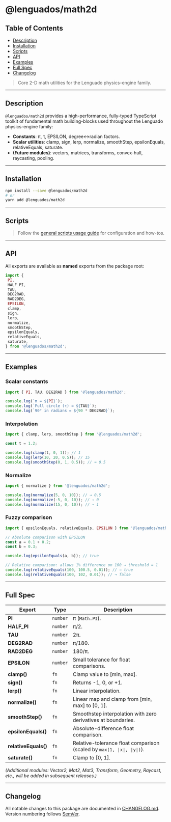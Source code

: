 # @lenguados/math2d

## Table of Contents

- [Description](#description)
- [Installation](#installation)
- [Scripts](#scripts)
- [API](#api)
- [Examples](#examples)
- [Full Spec](#full-spec)
- [Changelog](#changelog)

> Core 2-D math utilities for the Lenguado physics-engine family.

---

## Description

`@lenguados/math2d` provides a high-performance, fully-typed TypeScript toolkit of fundamental math building-blocks used throughout the Lenguado physics-engine family:

- **Constants**: π, τ, EPSILON, degree↔radian factors.
- **Scalar utilities**: clamp, sign, lerp, normalize, smoothStep, epsilonEquals, relativeEquals, saturate.
- **(Future modules)**: vectors, matrices, transforms, convex-hull, raycasting, pooling.

---

## Installation

```bash
npm install --save @lenguados/math2d
# or
yarn add @lenguados/math2d
```

---

## Scripts

> Follow the [general scripts usage guide](https://github.com/rndelpuerto/lenguados/blob/main/docs/guide/scripts-usage.md) for configuration and how-tos.

---

## API

All exports are available as **named** exports from the package root:

```ts
import {
 PI,
 HALF_PI,
 TAU,
 DEG2RAD,
 RAD2DEG,
 EPSILON,
 clamp,
 sign,
 lerp,
 normalize,
 smoothStep,
 epsilonEquals,
 relativeEquals,
 saturate,
} from '@lenguados/math2d';
```

---

## Examples

### Scalar constants

```ts
import { PI, TAU, DEG2RAD } from '@lenguados/math2d';

console.log(`π = ${PI}`);
console.log(`Full circle (τ) = ${TAU}`);
console.log(`90° in radians = ${90 * DEG2RAD}`);
```

### Interpolation

```ts
import { clamp, lerp, smoothStep } from '@lenguados/math2d';

const t = 1.2;

console.log(clamp(t, 0, 1)); // 1
console.log(lerp(10, 20, 0.5)); // 15
console.log(smoothStep(0, 1, 0.5)); // ≈ 0.5
```

### Normalize

```ts
import { normalize } from '@lenguados/math2d';

console.log(normalize(5, 0, 10)); // → 0.5
console.log(normalize(-5, 0, 10)); // → 0
console.log(normalize(15, 0, 10)); // → 1
```

### Fuzzy comparison

```ts
import { epsilonEquals, relativeEquals, EPSILON } from '@lenguados/math2d';

// Absolute comparison with EPSILON
const a = 0.1 + 0.2;
const b = 0.3;

console.log(epsilonEquals(a, b)); // true

// Relative comparison: allows 1% difference on 100 → threshold = 1
console.log(relativeEquals(100, 100.5, 0.01)); // → true
console.log(relativeEquals(100, 102, 0.01)); // → false
```

---

## Full Spec

| Export               | Type     | Description                                                             |
| -------------------- | -------- | ----------------------------------------------------------------------- |
| **PI**               | `number` | π (`Math.PI`).                                                          |
| **HALF_PI**          | `number` | π/2.                                                                    |
| **TAU**              | `number` | 2π.                                                                     |
| **DEG2RAD**          | `number` | π/180.                                                                  |
| **RAD2DEG**          | `number` | 180/π.                                                                  |
| **EPSILON**          | `number` | Small tolerance for float comparisons.                                  |
| **clamp()**          | `fn`     | Clamp value to [min, max].                                              |
| **sign()**           | `fn`     | Returns -1, 0, or +1.                                                   |
| **lerp()**           | `fn`     | Linear interpolation.                                                   |
| **normalize()**      | `fn`     | Linear map and clamp from [min, max] to [0, 1].                         |
| **smoothStep()**     | `fn`     | Smoothstep interpolation with zero derivatives at boundaries.           |
| **epsilonEquals()**  | `fn`     | Absolute-difference float comparison.                                   |
| **relativeEquals()** | `fn`     | Relative-tolerance float comparison (scaled by `max(1, \|x\|, \|y\|)`). |
| **saturate()**       | `fn`     | Clamp to [0, 1].                                                        |

_(Additional modules: Vector2, Mat2, Mat3, Transform, Geometry, Raycast, etc., will be added in subsequent releases.)_

---

## Changelog

All notable changes to this package are documented in [CHANGELOG.md](./CHANGELOG.md).  
Version numbering follows [SemVer](https://semver.org/).
